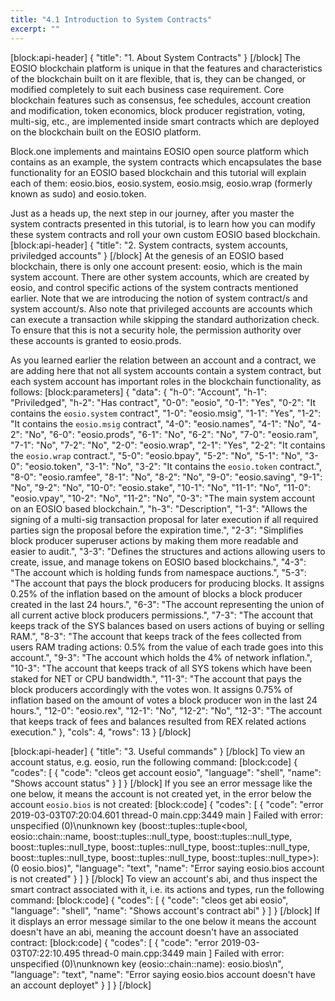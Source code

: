 ```yaml
---
title: "4.1 Introduction to System Contracts"
excerpt: ""
---
```

[block:api-header]
{
  "title": "1. About System Contracts"
}
[/block]
The EOSIO blockchain platform is unique in that the features and characteristics of the blockchain built on it are flexible, that is, they can be changed, or modified completely to suit each business case requirement. Core blockchain features such as consensus, fee schedules, account creation and modification, token economics, block producer registration, voting, multi-sig, etc., are implemented inside smart contracts which are deployed on the blockchain built on the EOSIO platform.

Block.one implements and maintains EOSIO open source platform which contains as an example, the system contracts which encapsulates the base functionality for an EOSIO based blockchain and this tutorial will explain each of them: eosio.bios, eosio.system, eosio.msig, eosio.wrap (formerly known as sudo) and eosio.token.

Just as a heads up, the next step in our journey, after you master the system contracts presented in this tutorial, is to learn how you can modify these system contracts and roll your own custom EOSIO based blockchain.
[block:api-header]
{
  "title": "2. System contracts, system accounts,  priviledged accounts"
}
[/block]
At the genesis of an EOSIO based blockchain, there is only one account present: eosio, which is the main system account. There are other system accounts, which are created by eosio, and control specific actions of the system contracts mentioned earlier. Note that we are introducing the notion of system contract/s and system account/s. Also note that privileged accounts are accounts which can execute a transaction while skipping the standard authorization check. To ensure that this is not a security hole, the permission authority over these accounts is granted to eosio.prods.

As you learned earlier the relation between an account and a contract, we are adding here that not all system accounts contain a system contract, but each system account has important roles in the blockchain functionality, as follows:
[block:parameters]
{
  "data": {
    "h-0": "Account",
    "h-1": "Priviledged",
    "h-2": "Has contract",
    "0-0": "eosio",
    "0-1": "Yes",
    "0-2": "It contains the `eosio.system` contract",
    "1-0": "eosio.msig",
    "1-1": "Yes",
    "1-2": "It contains the `eosio.msig` contract",
    "4-0": "eosio.names",
    "4-1": "No",
    "4-2": "No",
    "6-0": "eosio.prods",
    "6-1": "No",
    "6-2": "No",
    "7-0": "eosio.ram",
    "7-1": "No",
    "7-2": "No",
    "2-0": "eosio.wrap",
    "2-1": "Yes",
    "2-2": "It contains the `eosio.wrap` contract.",
    "5-0": "eosio.bpay",
    "5-2": "No",
    "5-1": "No",
    "3-0": "eosio.token",
    "3-1": "No",
    "3-2": "It contains the `eosio.token` contract.",
    "8-0": "eosio.ramfee",
    "8-1": "No",
    "8-2": "No",
    "9-0": "eosio.saving",
    "9-1": "No",
    "9-2": "No",
    "10-0": "eosio.stake",
    "10-1": "No",
    "11-1": "No",
    "11-0": "eosio.vpay",
    "10-2": "No",
    "11-2": "No",
    "0-3": "The main system account on an EOSIO based blockchain.",
    "h-3": "Description",
    "1-3": "Allows the signing of a multi-sig transaction proposal for later execution if all required parties sign the proposal before the expiration time.",
    "2-3": "Simplifies block producer superuser actions by making them more readable and easier to audit.",
    "3-3": "Defines the structures and actions allowing users to create, issue, and manage tokens on EOSIO based blockchains.",
    "4-3": "The account which is holding funds from namespace auctions.",
    "5-3": "The account that pays the block producers for producing blocks. It assigns 0.25% of the inflation based on the amount of blocks a block producer created in the last 24 hours.",
    "6-3": "The account representing the union of all current active block producers permissions.",
    "7-3": "The account that keeps track of the SYS balances based on users actions of buying or selling RAM.",
    "8-3": "The account that keeps track of the fees collected from users RAM trading actions: 0.5% from the value of each trade goes into this account.",
    "9-3": "The account which holds the 4% of network inflation.",
    "10-3": "The account that keeps track of all SYS tokens which have been staked for NET or CPU bandwidth.",
    "11-3": "The account that pays the block producers accordingly with the votes won. It assigns 0.75% of inflation based on the amount of votes a block producer won in the last 24 hours.",
    "12-0": "eosio.rex",
    "12-1": "No",
    "12-2": "No",
    "12-3": "The account that keeps track of fees and balances resulted from REX related actions execution."
  },
  "cols": 4,
  "rows": 13
}
[/block]

[block:api-header]
{
  "title": "3. Useful commands"
}
[/block]
To view an account status, e.g. eosio, run the following command:
[block:code]
{
  "codes": [
    {
      "code": "cleos get account eosio",
      "language": "shell",
      "name": "Shows account status"
    }
  ]
}
[/block]
If you see an error message like the one below, it means the account is not created yet, in the error below the account `eosio.bios` is not created:
[block:code]
{
  "codes": [
    {
      "code": "error 2019-03-03T07:20:04.601 thread-0  main.cpp:3449                 main                 ] Failed with error: unspecified (0)\nunknown key (boost::tuples::tuple<bool, eosio::chain::name, boost::tuples::null_type, boost::tuples::null_type, boost::tuples::null_type, boost::tuples::null_type, boost::tuples::null_type, boost::tuples::null_type, boost::tuples::null_type, boost::tuples::null_type>): (0 eosio.bios)",
      "language": "text",
      "name": "Error saying eosio.bios account is not created"
    }
  ]
}
[/block]
To view an account's abi, and thus inspect the smart contract associated with it, i.e. its actions and types, run the following command:
[block:code]
{
  "codes": [
    {
      "code": "cleos get abi eosio",
      "language": "shell",
      "name": "Shows account's contract abi"
    }
  ]
}
[/block]
If it displays an error message similar to the one below it means the account doesn't have an abi, meaning the account doesn't have an associated contract:
[block:code]
{
  "codes": [
    {
      "code": "error 2019-03-03T07:22:10.495 thread-0  main.cpp:3449                 main                 ] Failed with error: unspecified (0)\nunknown key (eosio::chain::name): eosio.bios\n",
      "language": "text",
      "name": "Error saying eosio.bios account doesn't have an account deployet"
    }
  ]
}
[/block]